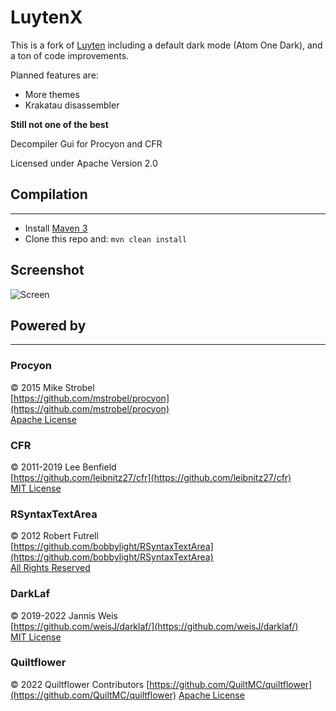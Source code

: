 LuytenX
======

This is a fork of [Luyten](https://github.com/deathmarine/Luyten) including a default dark mode (Atom One Dark), and a ton of code improvements.

Planned features are:

* More themes
* Krakatau disassembler

**Still not one of the best**

Decompiler Gui for Procyon and CFR

Licensed under Apache Version 2.0

## Compilation

*****

* Install [Maven 3](https://maven.apache.org/download.html)
* Clone this repo and: `mvn clean install`

## Screenshot

![Screen](https://i.imgur.com/2XfQQBc.png)

## Powered by

*****

### Procyon

&copy; 2015 Mike Strobel  
[https://github.com/mstrobel/procyon](https://github.com/mstrobel/procyon)  
[Apache License](https://github.com/mstrobel/procyon/blob/develop/License.txt)

### CFR

&copy; 2011-2019 Lee Benfield  
[https://github.com/leibnitz27/cfr](https://github.com/leibnitz27/cfr)  
[MIT License](https://github.com/leibnitz27/cfr/blob/master/LICENSE)

### RSyntaxTextArea

&copy; 2012 Robert Futrell  
[https://github.com/bobbylight/RSyntaxTextArea](https://github.com/bobbylight/RSyntaxTextArea)  
[All Rights Reserved](https://github.com/bobbylight/RSyntaxTextArea/blob/master/LICENSE.md)

### DarkLaf

&copy; 2019-2022 Jannis Weis  
[https://github.com/weisJ/darklaf/](https://github.com/weisJ/darklaf/)  
[MIT License](https://github.com/weisJ/darklaf/blob/master/LICENSE)

### Quiltflower

&copy; 2022 Quiltflower Contributors
[https://github.com/QuiltMC/quiltflower](https://github.com/QuiltMC/quiltflower)
[Apache License](https://github.com/QuiltMC/quiltflower/blob/master/LICENSE.md)
